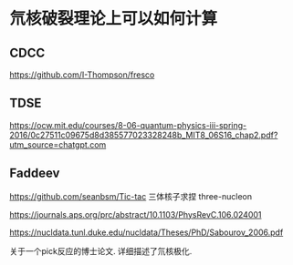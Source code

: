 # 氘核破裂理论上可以如何计算

## CDCC

https://github.com/I-Thompson/fresco

## TDSE

https://ocw.mit.edu/courses/8-06-quantum-physics-iii-spring-2016/0c27511c09675d8d385577023328248b_MIT8_06S16_chap2.pdf?utm_source=chatgpt.com

## Faddeev

https://github.com/seanbsm/Tic-tac 三体核子求捏 three-nucleon

https://journals.aps.org/prc/abstract/10.1103/PhysRevC.106.024001


https://nucldata.tunl.duke.edu/nucldata/Theses/PhD/Sabourov_2006.pdf 

关于一个pick反应的博士论文. 详细描述了氘核极化.